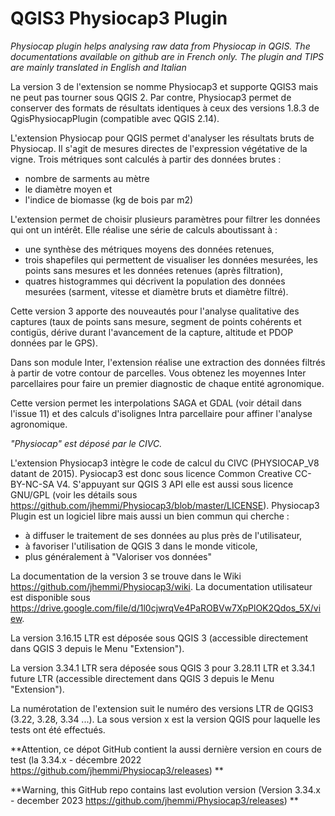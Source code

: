 # QGIS3 Physiocap3 Plugin
_Physiocap plugin helps analysing raw data from Physiocap in QGIS. The documentations available on github are in French only. 
The plugin and TIPS are mainly translated in English and Italian_

La version 3 de l'extension se nomme Physiocap3 et supporte QGIS3 mais ne peut pas tourner sous QGIS 2. Par contre, Physiocap3 permet de conserver des formats de résultats identiques à ceux des versions 1.8.3 de QgisPhysiocapPlugin (compatible avec QGIS 2.14).

L'extension Physiocap pour QGIS permet d'analyser les résultats bruts de Physiocap. Il s'agit de mesures directes de l'expression végétative de la vigne.
Trois métriques sont calculés à partir des données brutes :
* nombre de sarments au mètre
* le diamètre moyen et
* l'indice de biomasse (kg de bois par m2)
	
L'extension permet de choisir plusieurs paramètres pour filtrer les données qui ont un intérêt. Elle réalise une série de calculs aboutissant à :
* une synthèse des métriques moyens des données retenues,
* trois shapefiles qui permettent de visualiser les données mesurées, les points sans mesures et les données retenues (après filtration),
* quatres histogrammes qui décrivent la population des données mesurées (sarment, vitesse et diamètre bruts et diamètre filtré).

Cette version 3 apporte des nouveautés pour l'analyse qualitative des captures (taux de points sans mesure, segment de points cohérents et contigüs, dérive durant l'avancement de la capture, altitude et PDOP données par le GPS).

Dans son module Inter, l'extension réalise une extraction des données filtrés à partir de votre contour de parcelles. Vous obtenez les moyennes Inter parcellaires pour faire un premier diagnostic de chaque entité agronomique.

Cette version permet les interpolations SAGA et GDAL (voir détail dans l'issue 11) et des calculs d'isolignes Intra parcellaire pour affiner l'analyse agronomique. 

*"Physiocap" est déposé par le CIVC.*

L'extension Physiocap3 intègre le code de calcul du CIVC (PHYSIOCAP_V8 datant de 2015). Pysiocap3 est donc sous licence Common Creative CC-BY-NC-SA V4. S'appuyant sur QGIS 3 API elle est aussi sous licence GNU/GPL (voir les détails sous https://github.com/jhemmi/Physiocap3/blob/master/LICENSE). Physiocap3 Plugin est un logiciel libre mais aussi un bien commun qui cherche :
* à diffuser le traitement de ses données au plus près de l'utilisateur,
* à favoriser l'utilisation de QGIS 3 dans le monde viticole,
* plus généralement à "Valoriser vos données"

La documentation de la version 3 se trouve dans le Wiki https://github.com/jhemmi/Physiocap3/wiki. La documentation utilisateur est disponible sous https://drive.google.com/file/d/1l0cjwrqVe4PaROBVw7XpPlOK2Qdos_5X/view.

La version 3.16.15 LTR est déposée sous QGIS 3 (accessible directement dans QGIS 3 depuis le Menu "Extension").

La version 3.34.1 LTR sera déposée sous QGIS 3 pour 3.28.11 LTR et 3.34.1 future LTR (accessible directement dans QGIS 3 depuis le Menu "Extension").

La numérotation de l'extension suit le numéro des versions LTR de QGIS3 (3.22, 3.28, 3.34 ...).
La sous version x est la version QGIS pour laquelle les tests ont été effectués.

**Attention, ce dépot GitHub contient la aussi dernière version en cours de test (la 3.34.x - décembre 2022 https://github.com/jhemmi/Physiocap3/releases) **

**Warning, this GitHub repo contains last evolution version (Version 3.34.x - december 2023 https://github.com/jhemmi/Physiocap3/releases) ** 
